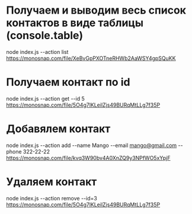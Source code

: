 # Получаем и выводим весь список контактов в виде таблицы (console.table)

node index.js --action list
https://monosnap.com/file/XeBvGpPXOTneRHWb2AaWSY4gpSQuKK

# Получаем контакт по id

node index.js --action get --id 5
https://monosnap.com/file/5O4g7lKLeilZjs49BURqMtLLg7f35P

# Добавялем контакт

node index.js --action add --name Mango --email mango@gmail.com --phone 322-22-22
https://monosnap.com/file/kvq3W90bv4A0XnZQ9y3NPfWO5xYpjF

# Удаляем контакт

node index.js --action remove --id=3
https://monosnap.com/file/5O4g7lKLeilZjs49BURqMtLLg7f35P
